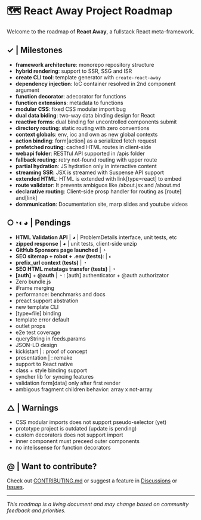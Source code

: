 # 🗺️ React Away Project Roadmap

Welcome to the roadmap of **React Away**, a fullstack React meta-framework.

## ✓ | Milestones

- **framework architecture**: monorepo repository structure  
- **hybrid rendering**: support to SSR, SSG and ISR 
- **create CLI tool**: template generator with `create-react-away` 
- **dependency injection**: IoC container resolved in 2nd component argument 
- **function decorator**: adecorator for functions 
- **function extensions**: metadata to functions 
- **modular CSS**: fixed CSS modular import bug 
- **dual data biding**: two-way data binding design for React 
- **reactive forms**: dual binding for uncontrolled components submit 
- **directory routing**: static routing with zero conventions 
- **context globals**: env, ioc and own as new global contexts 
- **action binding**: form[action] as a serialized fetch request 
- **prefetched routing**: cached HTML routes in client-side
- **webapi folder**: RESTful API supported in /apis folder 
- **fallback routing**: retry not-found routing with upper route 
- **partial hydration**: JS hydration only in interactive content 
- **streaming SSR**: JSX is streamed with Suspense API support 
- **extended HTML**: HTML is extended with link[type=react] to embed 
- **route validator**: It prevents ambiguos like /about.jsx and /about.md 
- **declarative routing**: Client-side prosp handler for routing as [route] and[link] 
- **dommunication**: Documentation site, marp slides and youtube videos 

## ○◔◐◕  | Pendings 

 - **HTML Validation API** | ◕ | ProblemDetails interface, unit tests, etc
 - **zipped response** | ◕ | unit tests, client-side unzip
 - **GitHub Sponsors page launched** | ◔
 - **SEO sitemap + robot + .env (tests)**: | ◐
 - **prefix_url context (tests)** | ◔
 - **SEO HTML metatags transfer (tests)** | ◔
 - **[auth]** + **@auth** | ◔ : [auth] authenticator + @auth authorizator
 - Zero bundle.js
 - iFrame merging
 - performance: benchmarks and docs
 - preact support abstration
 - new template CLI
 - [type=file] binding
 - template error default
 - outlet props
 - e2e test coverage 
 - queryString in feeds.params
 - JSON-LD design
 - kickistart | : proof of concept
 - presentation | : remake   
 - support to React native
 - class + style binding support
 - syncher lib for syncing features
 - validation form[data] only after first render
 - ambigous fragment children behavior: array x not-array
 
## △ | Warnings

- CSS modular imports does not support pseudo-selector (yet)
- prototype project is outdated (update is pending)
- custom decorators does not support import
- inner component must preceed outer components
- no intelissense for function decorators

## @ | Want to contribute?

Check out [CONTRIBUTING.md](./CONTRIBUTING.md) or suggest a feature in [Discussions](https://github.com/your-repo/discussions) or [Issues](https://github.com/your-repo/issues).

---

_This roadmap is a living document and may change based on community feedback and priorities._
